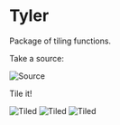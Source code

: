 Tyler
=====

Package of tiling functions.

Take a source:

![Source](Tyler/raw/master/examples/Tyler.png)

Tile it!

![Tiled](Tyler/raw/master/examples/TylerTiled.png)
![Tiled](Tyler/raw/master/examples/TylerTiled.png)
![Tiled](Tyler/raw/master/examples/TylerTiled.png)
